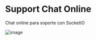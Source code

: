 # Support Chat Online

Chat online para soporte con SocketIO

![image](https://github.com/user-attachments/assets/0454f0d2-4485-4e50-81a3-a0f1d13b1c5e)


